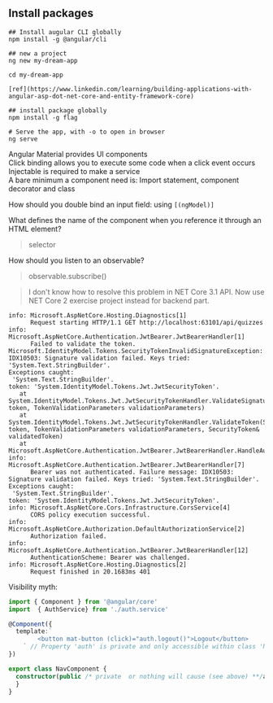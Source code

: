 ## Install packages


```shell
## Install augular CLI globally
npm install -g @angular/cli

## new a project
ng new my-dream-app

cd my-dream-app

[ref](https://www.linkedin.com/learning/building-applications-with-angular-asp-dot-net-core-and-entity-framework-core)

## install package globally
npm install -g flag

# Serve the app, with -o to open in browser
ng serve

```

Angular Material provides UI components  
Click binding allows you to execute some  code when a click event occurs  
Injectable is required to make a service  
A bare minimum a component need is: Import statement, component decorator and class  

How should you double bind an input field: using `[(ngModel)]`

What defines the name of the component when you reference it through an HTML element?
> selector

How should you listen to an observable?
> observable.subscribe()
> 


> I don't know how to resolve this problem in NET Core 3.1 API. Now use NET Core 2 exercise project instead for backend part.
```log
info: Microsoft.AspNetCore.Hosting.Diagnostics[1]
      Request starting HTTP/1.1 GET http://localhost:63101/api/quizzes
info: Microsoft.AspNetCore.Authentication.JwtBearer.JwtBearerHandler[1]
      Failed to validate the token.
Microsoft.IdentityModel.Tokens.SecurityTokenInvalidSignatureException: IDX10503: Signature validation failed. Keys tried: 'System.Text.StringBuilder'.
Exceptions caught:
 'System.Text.StringBuilder'.
token: 'System.IdentityModel.Tokens.Jwt.JwtSecurityToken'.
   at System.IdentityModel.Tokens.Jwt.JwtSecurityTokenHandler.ValidateSignature(String token, TokenValidationParameters validationParameters)
   at System.IdentityModel.Tokens.Jwt.JwtSecurityTokenHandler.ValidateToken(String token, TokenValidationParameters validationParameters, SecurityToken& validatedToken)
   at Microsoft.AspNetCore.Authentication.JwtBearer.JwtBearerHandler.HandleAuthenticateAsync()
info: Microsoft.AspNetCore.Authentication.JwtBearer.JwtBearerHandler[7]
      Bearer was not authenticated. Failure message: IDX10503: Signature validation failed. Keys tried: 'System.Text.StringBuilder'.
Exceptions caught:
 'System.Text.StringBuilder'.
token: 'System.IdentityModel.Tokens.Jwt.JwtSecurityToken'.
info: Microsoft.AspNetCore.Cors.Infrastructure.CorsService[4]
      CORS policy execution successful.
info: Microsoft.AspNetCore.Authorization.DefaultAuthorizationService[2]
      Authorization failed.
info: Microsoft.AspNetCore.Authentication.JwtBearer.JwtBearerHandler[12]
      AuthenticationScheme: Bearer was challenged.
info: Microsoft.AspNetCore.Hosting.Diagnostics[2]
      Request finished in 20.1683ms 401

```

Visibility myth:  

```ts
import { Component } from '@angular/core'
import  { AuthService} from './auth.service'

@Component({
  template:`
        <button mat-button (click)="auth.logout()">Logout</button> 
    ` // Property 'auth' is private and only accessible within class 'NavComponent'.
})

export class NavComponent {
  constructor(public /* private  or nothing will cause (see above) **/auth: AuthService) { 
  }
}

```